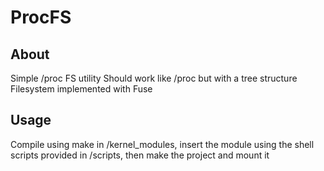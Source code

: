 # ProcFS

## About
Simple /proc FS utility
Should work like /proc but with a tree structure
Filesystem implemented with Fuse

## Usage
Compile using make in /kernel_modules, insert the module using the shell scripts provided in /scripts, then make the project and mount it
